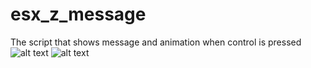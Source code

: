 # esx_z_message
The script that shows message and animation when control is pressed
![alt text](https://i.imgur.com/kjPSOMa.png)
![alt text](https://i.imgur.com/aX8W7Fg.png)
